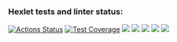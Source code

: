 ### Hexlet tests and linter status:
[![Actions Status](https://github.com/DmitryVerchenko/java-project-61/actions/workflows/hexlet-check.yml/badge.svg)](https://github.com/DmitryVerchenko/java-project-61/actions)
[![Test Coverage](https://api.codeclimate.com/v1/badges/4f1a0c7557212fda6912/test_coverage)](https://codeclimate.com/github/DmitryVerchenko/java-project-61/test_coverage)
<a href="https://codeclimate.com/github/DmitryVerchenko/java-project-61/maintainability"><img src="https://api.codeclimate.com/v1/badges/4f1a0c7557212fda6912/maintainability" /></a>
<a href="https://asciinema.org/a/edcayQLbfem3gEVCwHQgg3P9L" target="_blank"><img src="https://asciinema.org/a/edcayQLbfem3gEVCwHQgg3P9L.svg" /></a>
<a href="https://asciinema.org/a/4PDwbyPaWLcWj8eZx6WEI3536" target="_blank"><img src="https://asciinema.org/a/4PDwbyPaWLcWj8eZx6WEI3536.svg" /></a>
<a href="https://asciinema.org/a/0jZvM27hq09W6uJ5fmFQGp6WW" target="_blank"><img src="https://asciinema.org/a/0jZvM27hq09W6uJ5fmFQGp6WW.svg" /></a>
<a href="https://asciinema.org/a/qajbeyCEDEOB2pbh6OPC1m3S2" target="_blank"><img src="https://asciinema.org/a/qajbeyCEDEOB2pbh6OPC1m3S2.svg" /></a>
